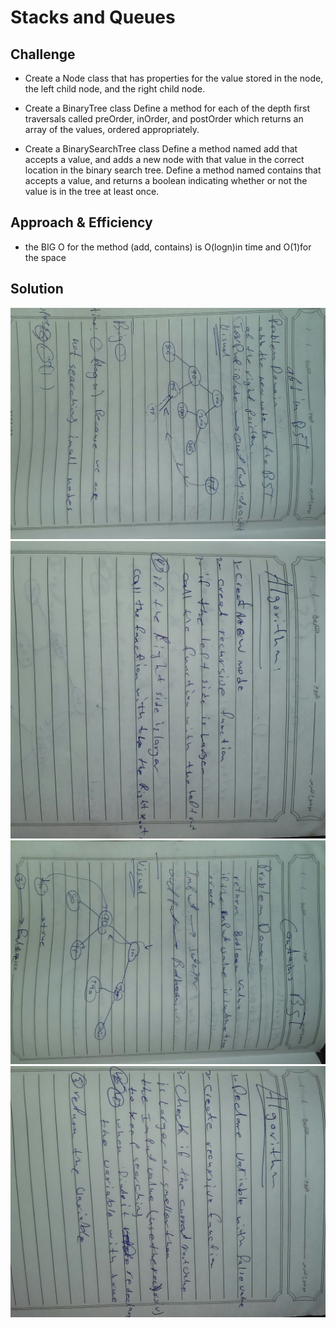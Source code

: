 # Stacks and Queues
<!-- Short summary or background information -->
## Challenge
<!-- Description of the challenge -->
- Create a Node class that has properties for the value stored in the node, the left child node, and the right child node.

- Create a BinaryTree class Define a method for each of the depth first traversals called preOrder, inOrder, and postOrder which returns an array of the values, ordered appropriately.

- Create a BinarySearchTree class Define a method named add that accepts a value, and adds a new node with that value in the correct location in the binary search tree. Define a method named contains that accepts a value, and returns a boolean indicating whether or not the value is in the tree at least once.

## Approach & Efficiency
<!-- What approach did you take? Why? What is the Big O space/time for this approach? -->
- the BIG O for the method (add, contains) is O(logn)in time and O(1)for the space

## Solution
![whiteboard images](../../../assets/binarySearchTree/BST1.jpg)
![whiteboard images](../../../assets/binarySearchTree/BST2.jpg)
![whiteboard images](../../../assets/binarySearchTree/BST3.jpg)
![whiteboard images](../../../assets/binarySearchTree/BST4.jpg)


